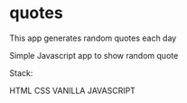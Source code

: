 # quotes
This app generates random quotes each day

Simple Javascript app to show random quote

Stack:

HTML
CSS
VANILLA JAVASCRIPT
